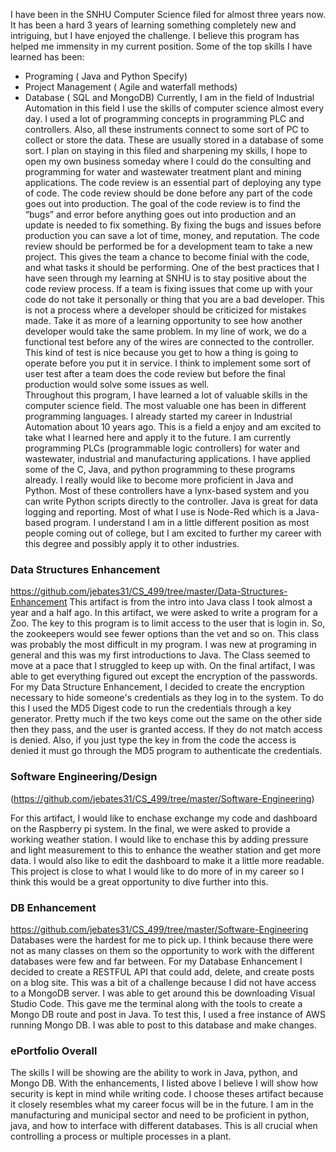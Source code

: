 

I have been in the SNHU Computer Science filed for almost three years now. It has been a hard 3 years of learning something completely new and intriguing, but I have enjoyed the challenge. I  believe this program has helped me immensity in my current position. Some of the top skills I have learned has been: 


-	Programing ( Java and Python Specify) 
-	Project Management ( Agile and waterfall methods) 
-	Database ( SQL and MongoDB) 
    Currently, I am in the field of Industrial Automation in this field I use the skills of computer science almost every day.  I used a lot of programming concepts in programming PLC and controllers. Also, all these instruments connect to some sort of PC to collect or store the data. These are usually stored in a database of some sort. I plan on staying in this filed and sharpening my skills, I hope to open my own business someday where I could do the consulting and programming for water and wastewater treatment plant and mining applications. 
    The code review is an essential part of deploying any type of code.  The code review should be done before any part of the code goes out into production. The goal of the code review is to find the “bugs” and error before anything goes out into production and an update is needed to fix something. By fixing the bugs and issues before production you can save a lot of time, money, and reputation. 
    The code review should be performed be for a development team to take a new project. This gives the team a chance to become finial with the code, and what tasks it should be performing. One of the best practices that I have seen through my learning at SNHU is to stay positive about the code review process. If a team is fixing issues that come up with your code do not take it personally or thing that you are a bad developer. This is not a process where a developer should be criticized for mistakes made. Take it as more of a learning opportunity to see how another developer would take the same problem. 
    In my line of work, we do a functional test before any of the wires are connected to the controller. This kind of test is nice because you get to how a thing is going to operate before you put it in service. I think to implement some sort of user test after a team does the code review but before the final production would solve some issues as well.  	
    Throughout this program, I have learned a lot of valuable skills in the computer science field. The most valuable one has been in different programming languages. I already started my career in Industrial Automation about 10 years ago. This is a field a enjoy and am excited to take what I learned here and apply it to the future. I am currently programming PLCs (programmable logic controllers) for water and wastewater, industrial and manufacturing applications. I have applied some of the C, Java, and python programming to these programs already. I really would like to become more proficient in Java and Python. Most of these controllers have a lynx-based system and you can write Python scripts directly to the controller. Java is great for data logging and reporting. Most of what I use is Node-Red which is a Java-based program. I understand I am in a little different position as most people coming out of college, but I am excited to further my career with this degree and possibly apply it to other industries. 





### Data Structures Enhancement
https://github.com/jebates31/CS_499/tree/master/Data-Structures-Enhancement
  This artifact is from the intro into Java class I took almost a year and a half ago. In this artifact, we were asked to write a program for a Zoo. The key to this program is to limit access to the user that is login in. So, the zookeepers would see fewer options than the vet and so on. 
This class was probably the most difficult in my program. I was new at programing in general and this was my first introductions to Java. The Class seemed to move at a pace that I struggled to keep up with. On the final artifact, I was able to get everything figured out except the encryption of the passwords.  
For my Data Structure Enhancement, I decided to create the encryption necessary to hide someone's credentials as they log in to the system. To do this I used the MD5 Digest code to run the credentials through a key generator. Pretty much if the two keys come out the same on the other side then they pass, and the user is granted access. If they do not match access is denied. Also, if you just type the key in from the code the access is denied it must go through the MD5 program to authenticate the credentials.  
### Software Engineering/Design
(https://github.com/jebates31/CS_499/tree/master/Software-Engineering)

  For this artifact, I would like to enchase exchange my code and dashboard on the Raspberry pi system. In the final, we were asked to provide a working weather station. I would like to enchase this by adding pressure and light measurement to this to enhance the weather station and get more data. I would also like to edit the dashboard to make it a little more readable. This project is close to what I would like to do more of in my career so I think this would be a great opportunity to dive further into this. 
### DB Enhancement
https://github.com/jebates31/CS_499/tree/master/Software-Engineering
Databases were the hardest for me to pick up. I think because there were not as many classes on them so the opportunity to work with the different databases were few and far between. 
For my Database Enhancement I decided to create a RESTFUL API that could add, delete, and create posts on a blog site. This was a bit of a challenge because I did not have access to a MongoDB server. I was able to get around this be downloading Visual Studio Code. This gave me the terminal along with the tools to create a Mongo DB route and post in Java. To test this, I used a free instance of AWS running Mongo DB. I was able to post to this database and make changes. 

### ePortfolio Overall
The skills I will be showing are the ability to work in Java, python, and Mongo DB. With the enhancements, I listed above I believe I will show how security is kept in mind while writing code. I choose theses artifact because it closely resembles what my career focus will be in the future. I am in the manufacturing and municipal sector and need to be proficient in python, java, and how to interface with different databases. This is all crucial when controlling a process or multiple processes in a plant. 
